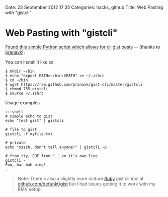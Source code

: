Date: 23 September 2012 17:35
Categories: hacks, github
Title: Web Pasting with "gistcli"

# Web Pasting with "gistcli"

[Found this simple Python script which allows for cli gist posts](https://github.com/pranavk/gist-cli) -- (thanks to [pranavk](http://github.com/pranavk)).


You can install it like so

    $ mkdir ~/bin
    $ echo "export PATH=~/bin:$PATH" >> ~/.zshrc
    $ cd ~/bin
    $ wget https://raw.github.com/pranavk/gist-cli/master/gistcli
    $ chmod 755 gistcli
    $ source ~/.zshrc

Usage examples

    :::shell
    # simple echo to gist
    echo "test gist" | gistcli

    # file to gist
    gistcli -f myfile.txt

    # private 
    echo "ssssh, don't tell anyone!" | gistcli -p

    # from tty, EOF from '.' on it's own line
    gistcli -
    Foo, bar bah bing!
    .


> Note: 
> There's also a slightly more mature [Ruby](/ruby) gist cli tool at [github.com/defunkt/gist](https://github.com/defunkt/gist) but I had issues getting it to work with my RMV setup.

